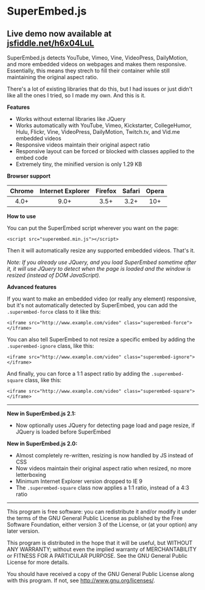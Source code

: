 SuperEmbed.js
================
Live demo now available at [jsfiddle.net/h6x04LuL](https://jsfiddle.net/h6x04LuL/)
---
SuperEmbed.js detects YouTube, Vimeo, Vine, VideoPress, DailyMotion, and more embedded videos on webpages and makes them responsive. Essentially, this means they strech to fill their container while still maintaining the original aspect ratio.

There's a lot of existing libraries that do this, but I had issues or just didn't like all the ones I tried, so I made my own. And this is it.

**Features**
* Works without external libraries like JQuery
* Works automatically with YouTube, Vimeo, Kickstarter, CollegeHumor, Hulu, Flickr, Vine, VideoPress, DailyMotion, Twitch.tv, and Vid.me embedded videos
* Responsive videos maintain their original aspect ratio
* Responsive layout can be forced or blocked with classes applied to the embed code
* Extremely tiny, the minified version is only 1.29 KB

**Browser support**

| Chrome | Internet Explorer | Firefox | Safari | Opera |
| :-----:| :-----:| :-----:| :-----:| :-----:|
| 4.0+ | 9.0+ | 3.5+ | 3.2+ | 10+ |

**How to use**

You can put the SuperEmbed script wherever you want on the page:
```
<script src="superembed.min.js"></script>
```
Then it will automatically resize any supported embedded videos. That's it.

*Note: If you already use JQuery, and you load SuperEmbed sometime after it, it will use JQuery to detect when the page is loaded and the window is resized (instead of DOM JavaScript).*

**Advanced features**

If you want to make an embedded video (or really any element) responsive, but it's not automatically detected by SuperEmbed, you can add the `.superembed-force` class to it like this:
```
<iframe src="http://www.example.com/video" class="superembed-force"></iframe>
```
You can also tell SuperEmbed to not resize a specific embed by adding the `.superembed-ignore` class, like this:
```
<iframe src="http://www.example.com/video" class="superembed-ignore"></iframe>
```
And finally, you can force a 1:1 aspect ratio by adding the `.superembed-square` class, like this:
```
<iframe src="http://www.example.com/video" class="superembed-square"></iframe>
```

---------------------------------------------------------
__New in SuperEmbed.js 2.1:__
* Now optionally uses JQuery for detecting page load and page resize, if JQuery is loaded before SuperEmbed

__New in SuperEmbed.js 2.0:__
* Almost completely re-written, resizing is now handled by JS instead of CSS
* Now videos maintain their original aspect ratio when resized, no more letterboxing
* Minimum Internet Explorer version dropped to IE 9
* The `.superembed-square` class now applies a 1:1 ratio, instead of a 4:3 ratio

---------------------------------------------------------

This program is free software: you can redistribute it and/or modify
it under the terms of the GNU General Public License as published by
the Free Software Foundation, either version 3 of the License, or
(at your option) any later version.

This program is distributed in the hope that it will be useful,
but WITHOUT ANY WARRANTY; without even the implied warranty of
MERCHANTABILITY or FITNESS FOR A PARTICULAR PURPOSE.  See the
GNU General Public License for more details.

You should have received a copy of the GNU General Public License
along with this program.  If not, see <http://www.gnu.org/licenses/>.
